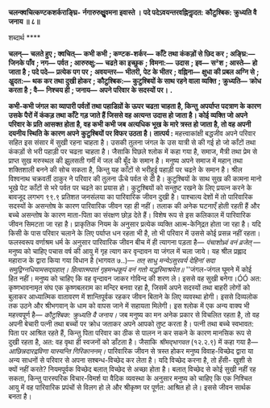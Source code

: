 **चलन्क्वचित्कण्टकशर्कराङ्घ्रि-** **र्नगारुरुक्षुॢवमना इवास्ते ।** **पदे पदेऽवयन्तरवह्निनाॢदत:** **कौटुश्बिक: क्रुध्यति वै जनाय ॥ ८॥** 

शब्दार्थ **** 

**चलन्—** **चलते हुए** **; क्वचित्—** **कभी कभी** **; कण्टक-शर्कर—** **काँटे तथा कंकड़ों से छिद कर** **; अङ्घ्रि:—** **जिनके पाँव** **; नग—** **पर्वत** **; आरुरुक्षु:—** **चढऩे का इच्छुक** **; विमना:—** **उदास** **; इव—** **स²श** **; आस्ते—** **हो जाता है** **; पदे पदे—** **प्रत्येक पग पर** **;** **अवयन्तर—** **भीतरी, पेट के भीतर** **; वह्निना—** **क्षुधा की प्रबल अग्नि से** **; अॢदत:—** **थक कर तथा दुखी होकर** **; कौटुश्बिक:—** **कुटुश्बियों के साथ रहने वाला व्यक्ति** **; क्रुध्यति—** **क्रोध करता है** **; वै—** **निश्चय ही** **; जनाय—** **अपने परिवार के सदस्यों पर।** **.** 

**कभी-कभी जंगल का व्यापारी पर्वतों तथा पहाडिय़ों के ऊपर चढऩा चाहता है, किन्तु** **अपर्याप्त पदत्राण के कारण उसके पैरों में कंकड़ तथा काँटे गड़ जाते हैं जिससे वह अत्यन्त** **उदास हो जाता है। कोई व्यक्ति जो अपने परिवार के प्रति आसक्त होता है, वह कभी कभी जब** **अत्यधिक भूख के मारे त्रस्त हो जाता है, तो वह अपनी दयनीय स्थिति के कारण अपने** **कुटुश्बियों पर विफर उठता है।** **तात्पर्य :** महत्त्वाकांक्षी बद्धजीव अपने परिवार सहित इस संसार में सुखी रहना चाहता है। उसकी तुलना जंगल के उस यात्री से की गई हो जो काँटों तथा कंकड़ों से भरी पहाड़ी पर चढऩा चाहता है। जैसाकि पिछले श्लोक में कहा गया है, समाज, मैत्री तथा प्रेम से प्राप्त सुख मरुस्थल की झुलसती गर्मी में जल की बूँद के समान है। मनुष्य अपने समाज में महान् तथा शक्तिशाली बनने की सोच सकता है, किन्तु यह काँटों से भरीहुई पहाड़ी पर चढऩे के समान है। श्रील विश्वनाथ चक्रवर्ती ठाकुर ने परिवार की तुलना ऊँचे पर्वत से दी है। कुटुश्बियों के साथ सुख की कामना मानो भूखे पेट काँटों से भरे पर्वत पर चढऩे का प्रयास हो। कुटुश्बियों को सन्तुष्ट रखने के लिए प्रयत्न करने के बावजूद लगभग ९९.९ प्रतिशत जनसंलया का पारिवारिक जीवन दुखी है। पाश्चात्य देशों में तो पारिवारिक सदस्यों के असन्तोष के कारण पारिवारिक जीवन रहा ही नहीं। तलाक की अनेक घटनाएँ होती रहती हैं और बच्चे असन्तोष के कारण माता-पिता का संरक्षण छोड़ देते हैं। विशेष रूप से इस कलिकाल में पारिवारिक जीवन सिमटता जा रहा है। प्राकृतिक नियम के अनुसार प्रत्येक व्यक्ति आत्म-केनि्द्रत होता जा रहा है। यदि किसी के पास परिवार चलाने के लिए पर्याप्त धन रहता भी है, तो भी परिवार में उससे कोई प्रसन्न नहीं रहता। फलस्वरूप वर्णाश्रम धर्म के अनुसार पारिवारिक जीवन बीच में ही त्यागना पड़ता है— *पंचाशोध्र्वं वनं व्रजेत्* —मनुष्य को चाहिए पचास वर्ष की आयु में गृह त्याग कर वृन्दावन या जंगल में चला जाये। यह श्रील प्रह्लाद महाराज के द्वारा किया गया विधान है (भागवत ७..)— *तत् साधु मन्येऽसुरवर्य देहिनां सदा समुद्विग्नधियामसद्ग्रहात्।* *हित्वात्मपातं गृहमन्धकूपं वनं गतो यद्धरिमाश्रयेत॥* ''जंगल-जंगल घूमने में कोई हित नहीं। मनुष्य को चाहिए कि वह वृन्दावन जाकर गोविन्द की शरण ले। इससे वह सुखी बनेगा।ÓÓ अत: कृष्णभावनामृत संघ एक कृष्णबलराम का मन्दिर बनवा रहा है, जिसमें अपने सदस्यों तथा बाहरी लोगों को बुलाकर आध्यात्मिक वातावरण में शान्तिपूर्वक रहकर जीवन बिताने के लिए व्यवस्था होगी। इससे दिव्यलोक तक उठने और श्रीभगवान् के धाम को वापस जाने में सहायता मिलेगी। इस श्लोक में एक अन्य वाक्य भी महत्त्वपूर्ण है— *कौटुश्बिक: क्रुध्यति वै* *जनाय।* जब मनुष्य का मन अनेक प्रकार से विचलित रहता है, तो वह अपनी बेचारी पत्नी तथा बच्चों पर क्रोध जताकर अपने आपको तुष्ट करता है। पत्नी तथा बच्चे स्वभावत: पिता पर आश्रित रहते हैं, किन्तु पिता परिवार का ठीक से पालन न कर सकने के कारण मानसिक रूप से दुखी रहता है, अत: वह वृथा ही स्वजनों को डाँटता है। जैसाकि *श्रीमद्भागवत* (१२.२.९) में कहा गया है— *आछिन्नदारद्रविणा यास्यन्ति गिरिकाननम्।* पारिवारिक जीवन से त्रस्त होकर मनुष्य विवाह-विच्छेद द्वारा या अन्य साधनों से परिवार से अपना सश्बन्ध-विच्छेद कर लेता है। यदि विच्छेद करना है, तो हँसी- खुशी से क्यों नहीं करते? नियमपूर्वक विच्छेद बलात् विच्छेद से अच्छा होता है। बलात् विच्छेद से कोई सुखी नहीं रह सकता, किन्तु पारस्परिक विचार-विमर्श या वैदिक व्यवस्था के अनुसार मनुष्य को चाहिए कि एक निश्चित आयु में वह पारिवारिक प्रपंचों से विलग हो ले और श्रीकृष्ण पर पूर्णत: आश्रित हो ले। इससे जीवन सार्थक बनता है।  